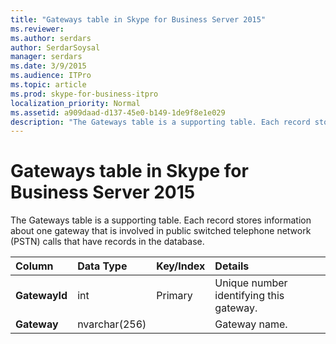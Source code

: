 ```yaml
---
title: "Gateways table in Skype for Business Server 2015"
ms.reviewer: 
ms.author: serdars
author: SerdarSoysal
manager: serdars
ms.date: 3/9/2015
ms.audience: ITPro
ms.topic: article
ms.prod: skype-for-business-itpro
localization_priority: Normal
ms.assetid: a909daad-d137-45e0-b149-1de9f8e1e029
description: "The Gateways table is a supporting table. Each record stores information about one gateway that is involved in public switched telephone network (PSTN) calls that have records in the database."
---
```


# Gateways table in Skype for Business Server 2015
 
The Gateways table is a supporting table. Each record stores information about one gateway that is involved in public switched telephone network (PSTN) calls that have records in the database.
  
|**Column**|**Data Type**|**Key/Index**|**Details**|
|:-----|:-----|:-----|:-----|
|**GatewayId** <br/> |int  <br/> |Primary  <br/> |Unique number identifying this gateway.  <br/> |
|**Gateway** <br/> |nvarchar(256)  <br/> | <br/> |Gateway name.  <br/> |
   

